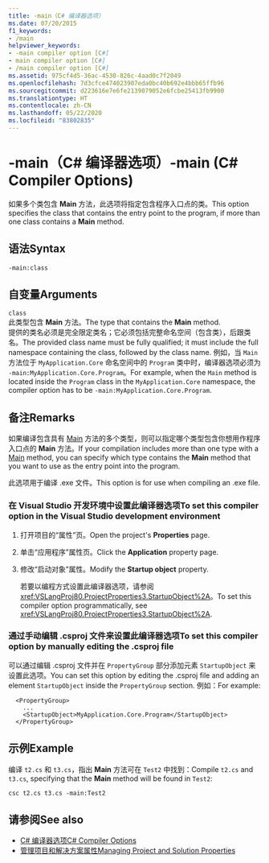 ```yaml
---
title: -main（C# 编译器选项）
ms.date: 07/20/2015
f1_keywords:
- /main
helpviewer_keywords:
- -main compiler option [C#]
- main compiler option [C#]
- /main compiler option [C#]
ms.assetid: 975cf4d5-36ac-4530-826c-4aad0c7f2049
ms.openlocfilehash: 7d3cfce474023907eda0bc40b692e4bbb65ffb96
ms.sourcegitcommit: d223616e7e6fe2139079052e6fcbe25413fb9900
ms.translationtype: HT
ms.contentlocale: zh-CN
ms.lasthandoff: 05/22/2020
ms.locfileid: "83802835"
---
```

# <a name="-main-c-compiler-options"></a><span data-ttu-id="a349f-102">-main（C# 编译器选项）</span><span class="sxs-lookup"><span data-stu-id="a349f-102">-main (C# Compiler Options)</span></span>
<span data-ttu-id="a349f-103">如果多个类包含 **Main** 方法，此选项将指定包含程序入口点的类。</span><span class="sxs-lookup"><span data-stu-id="a349f-103">This option specifies the class that contains the entry point to the program, if more than one class contains a **Main** method.</span></span>  
  
## <a name="syntax"></a><span data-ttu-id="a349f-104">语法</span><span class="sxs-lookup"><span data-stu-id="a349f-104">Syntax</span></span>  
  
```console  
-main:class  
```  
  
## <a name="arguments"></a><span data-ttu-id="a349f-105">自变量</span><span class="sxs-lookup"><span data-stu-id="a349f-105">Arguments</span></span>  
 `class`  
 <span data-ttu-id="a349f-106">此类型包含 **Main** 方法。</span><span class="sxs-lookup"><span data-stu-id="a349f-106">The type that contains the **Main** method.</span></span>  
 <span data-ttu-id="a349f-107">提供的类名必须是完全限定类名；它必须包括完整命名空间（包含类），后跟类名。</span><span class="sxs-lookup"><span data-stu-id="a349f-107">The provided class name must be fully qualified; it must include the full namespace containing the class, followed by the class name.</span></span> <span data-ttu-id="a349f-108">例如，当 `Main` 方法位于 `MyApplication.Core` 命名空间中的 `Program` 类中时，编译器选项必须为 `-main:MyApplication.Core.Program`。</span><span class="sxs-lookup"><span data-stu-id="a349f-108">For example, when the `Main` method is located inside the `Program` class in the `MyApplication.Core` namespace, the compiler option has to be `-main:MyApplication.Core.Program`.</span></span>
  
## <a name="remarks"></a><span data-ttu-id="a349f-109">备注</span><span class="sxs-lookup"><span data-stu-id="a349f-109">Remarks</span></span>  
 <span data-ttu-id="a349f-110">如果编译包含具有 [Main](../../programming-guide/main-and-command-args/index.md) 方法的多个类型，则可以指定哪个类型包含你想用作程序入口点的 **Main** 方法。</span><span class="sxs-lookup"><span data-stu-id="a349f-110">If your compilation includes more than one type with a [Main](../../programming-guide/main-and-command-args/index.md) method, you can specify which type contains the **Main** method that you want to use as the entry point into the program.</span></span>  
  
 <span data-ttu-id="a349f-111">此选项用于编译 .exe 文件。</span><span class="sxs-lookup"><span data-stu-id="a349f-111">This option is for use when compiling an .exe file.</span></span>  
  
### <a name="to-set-this-compiler-option-in-the-visual-studio-development-environment"></a><span data-ttu-id="a349f-112">在 Visual Studio 开发环境中设置此编译器选项</span><span class="sxs-lookup"><span data-stu-id="a349f-112">To set this compiler option in the Visual Studio development environment</span></span>  
  
1. <span data-ttu-id="a349f-113">打开项目的“属性”页。</span><span class="sxs-lookup"><span data-stu-id="a349f-113">Open the project's **Properties** page.</span></span>  
  
2. <span data-ttu-id="a349f-114">单击“应用程序”属性页。</span><span class="sxs-lookup"><span data-stu-id="a349f-114">Click the **Application** property page.</span></span>  
  
3. <span data-ttu-id="a349f-115">修改“启动对象”属性。</span><span class="sxs-lookup"><span data-stu-id="a349f-115">Modify the **Startup object** property.</span></span>  
  
     <span data-ttu-id="a349f-116">若要以编程方式设置此编译器选项，请参阅 <xref:VSLangProj80.ProjectProperties3.StartupObject%2A>。</span><span class="sxs-lookup"><span data-stu-id="a349f-116">To set this compiler option programmatically, see <xref:VSLangProj80.ProjectProperties3.StartupObject%2A>.</span></span>  
  
### <a name="to-set-this-compiler-option-by-manually-editing-the-csproj-file"></a><span data-ttu-id="a349f-117">通过手动编辑 .csproj 文件来设置此编译器选项</span><span class="sxs-lookup"><span data-stu-id="a349f-117">To set this compiler option by manually editing the .csproj file</span></span>
  
<span data-ttu-id="a349f-118">可以通过编辑 .csproj 文件并在 `PropertyGroup` 部分添加元素 `StartupObject` 来设置此选项。</span><span class="sxs-lookup"><span data-stu-id="a349f-118">You can set this option by editing the .csproj file and adding an element `StartupObject` inside the `PropertyGroup` section.</span></span> <span data-ttu-id="a349f-119">例如：</span><span class="sxs-lookup"><span data-stu-id="a349f-119">For example:</span></span>

```
  <PropertyGroup>
    ...
    <StartupObject>MyApplication.Core.Program</StartupObject>
  </PropertyGroup>
```

## <a name="example"></a><span data-ttu-id="a349f-120">示例</span><span class="sxs-lookup"><span data-stu-id="a349f-120">Example</span></span>  
 <span data-ttu-id="a349f-121">编译 `t2.cs` 和 `t3.cs`，指出 **Main** 方法可在 `Test2` 中找到：</span><span class="sxs-lookup"><span data-stu-id="a349f-121">Compile `t2.cs` and `t3.cs`, specifying that the **Main** method will be found in `Test2`:</span></span>  
  
```console  
csc t2.cs t3.cs -main:Test2  
```  
  
## <a name="see-also"></a><span data-ttu-id="a349f-122">请参阅</span><span class="sxs-lookup"><span data-stu-id="a349f-122">See also</span></span>

- [<span data-ttu-id="a349f-123">C# 编译器选项</span><span class="sxs-lookup"><span data-stu-id="a349f-123">C# Compiler Options</span></span>](./index.md)
- [<span data-ttu-id="a349f-124">管理项目和解决方案属性</span><span class="sxs-lookup"><span data-stu-id="a349f-124">Managing Project and Solution Properties</span></span>](/visualstudio/ide/managing-project-and-solution-properties)
